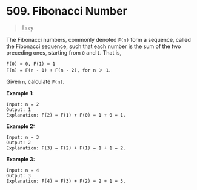# 509. Fibonacci Number

> Easy

The Fibonacci numbers, commonly denoted `F(n)` form a sequence, called the Fibonacci sequence, such that each number is the sum of the two preceding ones, starting from `0` and `1`. That is,

```
F(0) = 0, F(1) = 1
F(n) = F(n - 1) + F(n - 2), for n ＞ 1.
```

Given `n`, calculate `F(n)`.

**Example 1:**

```
Input: n = 2
Output: 1
Explanation: F(2) = F(1) + F(0) = 1 + 0 = 1.
```

**Example 2:**

```
Input: n = 3
Output: 2
Explanation: F(3) = F(2) + F(1) = 1 + 1 = 2.
```

**Example 3:**

```
Input: n = 4
Output: 3
Explanation: F(4) = F(3) + F(2) = 2 + 1 = 3.
```